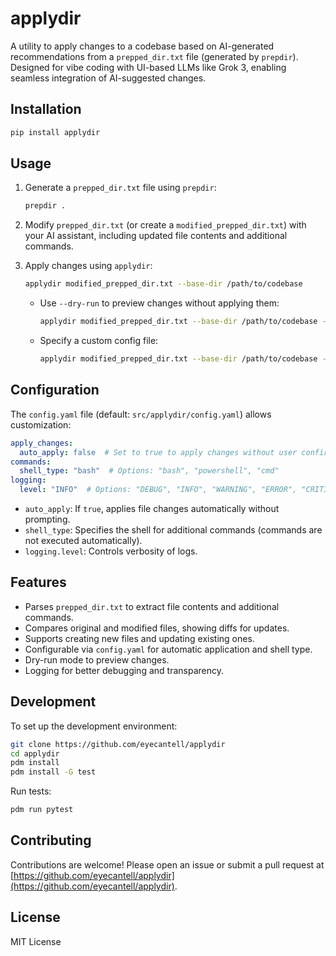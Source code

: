 # applydir

A utility to apply changes to a codebase based on AI-generated recommendations from a `prepped_dir.txt` file (generated by `prepdir`). Designed for vibe coding with UI-based LLMs like Grok 3, enabling seamless integration of AI-suggested changes.

## Installation

```bash
pip install applydir
```

## Usage

1. Generate a `prepped_dir.txt` file using `prepdir`:
   ```bash
   prepdir .
   ```

2. Modify `prepped_dir.txt` (or create a `modified_prepped_dir.txt`) with your AI assistant, including updated file contents and additional commands.

3. Apply changes using `applydir`:
   ```bash
   applydir modified_prepped_dir.txt --base-dir /path/to/codebase
   ```

   - Use `--dry-run` to preview changes without applying them:
     ```bash
     applydir modified_prepped_dir.txt --base-dir /path/to/codebase --dry-run
     ```

   - Specify a custom config file:
     ```bash
     applydir modified_prepped_dir.txt --base-dir /path/to/codebase --config custom_config.yaml
     ```

## Configuration

The `config.yaml` file (default: `src/applydir/config.yaml`) allows customization:

```yaml
apply_changes:
  auto_apply: false  # Set to true to apply changes without user confirmation
commands:
  shell_type: "bash"  # Options: "bash", "powershell", "cmd"
logging:
  level: "INFO"  # Options: "DEBUG", "INFO", "WARNING", "ERROR", "CRITICAL"
```

- `auto_apply`: If `true`, applies file changes automatically without prompting.
- `shell_type`: Specifies the shell for additional commands (commands are not executed automatically).
- `logging.level`: Controls verbosity of logs.

## Features

- Parses `prepped_dir.txt` to extract file contents and additional commands.
- Compares original and modified files, showing diffs for updates.
- Supports creating new files and updating existing ones.
- Configurable via `config.yaml` for automatic application and shell type.
- Dry-run mode to preview changes.
- Logging for better debugging and transparency.

## Development

To set up the development environment:

```bash
git clone https://github.com/eyecantell/applydir
cd applydir
pdm install
pdm install -G test
```

Run tests:

```bash
pdm run pytest
```

## Contributing

Contributions are welcome! Please open an issue or submit a pull request at [https://github.com/eyecantell/applydir](https://github.com/eyecantell/applydir).

## License

MIT License